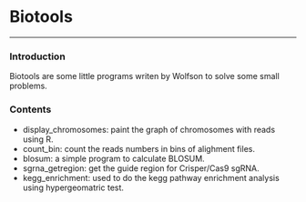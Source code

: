 # Biotools #

--------------------------------------------------------------------------------

### Introduction ###
Biotools are some little programs writen by Wolfson to solve some small problems.


### Contents ###
* display_chromosomes: paint the graph of chromosomes with reads using R.
* count_bin: count the reads numbers in bins of alighment files.
* blosum: a simple program to calculate BLOSUM.
* sgrna_getregion: get the guide region for Crisper/Cas9 sgRNA.
* kegg_enrichment: used to do the kegg pathway enrichment analysis using hypergeomatric test.

